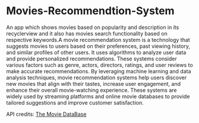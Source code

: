 # Movies-Recommendtion-System
An app which shows  movies  based on popularity and description in its recyclerview and it also has movies search functionality based on respective keywords.A movie recommendation system is a technology that suggests movies to users based on their preferences, past viewing history, and similar profiles of other users. It uses algorithms to analyze user data and provide personalized recommendations. These systems consider various factors such as genre, actors, directors, ratings, and user reviews to make accurate recommendations. By leveraging machine learning and data analysis techniques, movie recommendation systems help users discover new movies that align with their tastes, increase user engagement, and enhance their overall movie-watching experience. These systems are widely used by streaming platforms and online movie databases to provide tailored suggestions and improve customer satisfaction.


API credits: [The Movie DataBase](https://developers.themoviedb.org/3/getting-started/introduction)
